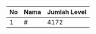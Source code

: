 | No | Nama            | Jumlah Level |
|----|-----------------|--------------|
| 1  | #    |    4172        |
